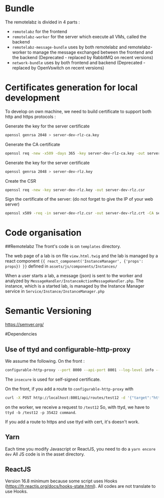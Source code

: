 # Bundle
The remotelabz is divided in 4 parts :

- `remotelabz` for the frontend
- `remotelabz-worker` for the server which execute all VMs, called the backend
- `remotelabz-message-bundle` uses by both remotelabz and remotelabz-worker to manage the message exchanged between the frontend and the backend (Deprecated - replaced by RabbitMQ on recent versions)
- `network-bundle` uses by both frontend and backend (Deprecated - replaced by OpenVswitch on recent versions) 

# Certificates generation for local development

To develop on own machine, we need to build certificate to support both http and https protocols :

Generate the key for the server certificate
``` bash
openssl genrsa 2048 > server-dev-rlz-ca.key
```

Generate the CA certificate
``` bash
openssl req -new -x509 -days 365 -key server-dev-rlz-ca.key -out server-dev-rlz-ca.crt
```

Generate the key for the server certificate
``` bash
openssl genrsa 2048 > server-dev-rlz.key
```

Create the CSR
``` bash
openssl req -new -key server-dev-rlz.key -out server-dev-rlz.csr
```

Sign the certificate of the server: (do not forget to give the IP of your web server)
``` bash
openssl x509 -req -in server-dev-rlz.csr -out server-dev-rlz.crt -CA server-dev-rlz-ca.crt -CAkey server-dev-rlz-ca.key -CAcreateserial -CAserial server-dev-rlz-ca-serial.srl
```

# Code organisation
##Remotelabz
The front's code is on ```templates``` directory.

The web page of a lab is on file ```view.html.twig``` and the lab is managed by a react component ```{{ react_component('InstanceManager', {'props': props}) }}``` defined in ```assets/js/components/Instances/```

When a user starts a lab, a message (json) is sent to the worker and analyzed by ```MessageHandler/InstanceActionMessageHandler.php```. The instance, which is a started lab, is managed by the Instance Manager service in ```Service/Instance/InstanceManager.php```


# Semantic Versioning

https://semver.org/

#Dependencies

## Use of ttyd and configurable-http-proxy

We assume the following.
On the front :
```bash
configurable-http-proxy --port 8000 --api-port 8001 --log-level info --ssl-key /etc/apache2/RemoteLabz-WebServer.key --ssl-cert /etc/apache2/RemoteLabz-WebServer.crt --insecure 1 --proxy-timeout 3600 --ip 0.0.0.0 --api-ip 0.0.0.0
```
The `insecure` is used for self-signed certificate.

On the front, if you add a route to `configurable-http-proxy` with 
```bash
curl -X POST http://localhost:8001/api/routes/test12 -d '{"target":"http://192.168.11.132:35422"}'
```
on the worker, we receive a request to `/test12` So, with ttyd, we have to `ttyd -b /test12 -p 35422 command`.

If you add a route to https and use ttyd with cert, it's doesn't work.

## Yarn 

Each time you modify Javascript or ReactJS, you need to do a `yarn encore dev` All JS code is in the asset directory.

## ReactJS

Version 16.8 minimum because some script uses Hooks (https://fr.reactjs.org/docs/hooks-state.html). All codes are not translate to use Hooks.
